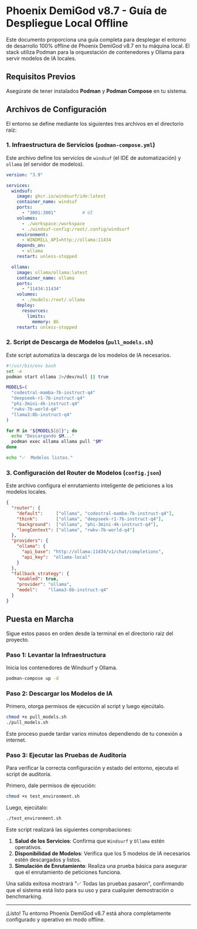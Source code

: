 # Phoenix DemiGod v8.7 - Guía de Despliegue Local Offline

Este documento proporciona una guía completa para desplegar el entorno de desarrollo 100% offline de Phoenix DemiGod v8.7 en tu máquina local. El stack utiliza Podman para la orquestación de contenedores y Ollama para servir modelos de IA locales.

## Requisitos Previos

Asegúrate de tener instalados **Podman** y **Podman Compose** en tu sistema.

## Archivos de Configuración

El entorno se define mediante los siguientes tres archivos en el directorio raíz:

### 1. Infraestructura de Servicios (`podman-compose.yml`)
Este archivo define los servicios de `windsuf` (el IDE de automatización) y `ollama` (el servidor de modelos).

```yaml
version: "3.9"

services:
  windsuf:
    image: ghcr.io/windsurf/ide:latest
    container_name: windsuf
    ports:
      - "3001:3001"          # UI
    volumes:
      - ./workspace:/workspace
      - ./windsuf-config:/root/.config/windsurf
    environment:
      - WINDMILL_API=http://ollama:11434
    depends_on:
      - ollama
    restart: unless-stopped

  ollama:
    image: ollama/ollama:latest
    container_name: ollama
    ports:
      - "11434:11434"
    volumes:
      - ./models:/root/.ollama
    deploy:
      resources:
        limits:
          memory: 8G
    restart: unless-stopped
```

### 2. Script de Descarga de Modelos (`pull_models.sh`)
Este script automatiza la descarga de los modelos de IA necesarios.

```bash
#!/usr/bin/env bash
set -e
podman start ollama 2>/dev/null || true

MODELS=(
  "codestral-mamba-7b-instruct-q4"
  "deepseek-r1-7b-instruct-q4"
  "phi-3mini-4k-instruct-q4"
  "rwkv-7b-world-q4"
  "llama3:8b-instruct-q4"
)

for M in "${MODELS[@]}"; do
  echo "Descargando $M..."
  podman exec ollama ollama pull "$M"
done

echo "✅  Modelos listos."
```

### 3. Configuración del Router de Modelos (`config.json`)
Este archivo configura el enrutamiento inteligente de peticiones a los modelos locales.

```json
{
  "router": {
    "default":     ["ollama", "codestral-mamba-7b-instruct-q4"],
    "think":       ["ollama", "deepseek-r1-7b-instruct-q4"],
    "background":  ["ollama", "phi-3mini-4k-instruct-q4"],
    "longContext": ["ollama", "rwkv-7b-world-q4"]
  },
  "providers": {
    "ollama": {
      "api_base": "http://ollama:11434/v1/chat/completions",
      "api_key":  "ollama-local"
    }
  },
  "fallback_strategy": {
    "enabled": true,
    "provider": "ollama",
    "model":    "llama3-8b-instruct-q4"
  }
}
```

## Puesta en Marcha

Sigue estos pasos en orden desde la terminal en el directorio raíz del proyecto.

### Paso 1: Levantar la Infraestructura
Inicia los contenedores de Windsurf y Ollama.

```bash
podman-compose up -d
```

### Paso 2: Descargar los Modelos de IA
Primero, otorga permisos de ejecución al script y luego ejecútalo.

```bash
chmod +x pull_models.sh
./pull_models.sh
```
Este proceso puede tardar varios minutos dependiendo de tu conexión a internet.

### Paso 3: Ejecutar las Pruebas de Auditoría
Para verificar la correcta configuración y estado del entorno, ejecuta el script de auditoría.

Primero, dale permisos de ejecución:
```bash
chmod +x test_environment.sh
```

Luego, ejecútalo:
```bash
./test_environment.sh
```

Este script realizará las siguientes comprobaciones:
1.  **Salud de los Servicios**: Confirma que `Windsurf` y `Ollama` estén operativos.
2.  **Disponibilidad de Modelos**: Verifica que los 5 modelos de IA necesarios estén descargados y listos.
3.  **Simulación de Enrutamiento**: Realiza una prueba básica para asegurar que el enrutamiento de peticiones funciona.

Una salida exitosa mostrará "✅ Todas las pruebas pasaron", confirmando que el sistema está listo para su uso y para cualquier demostración o benchmarking.

---

¡Listo! Tu entorno Phoenix DemiGod v8.7 está ahora completamente configurado y operativo en modo offline.
